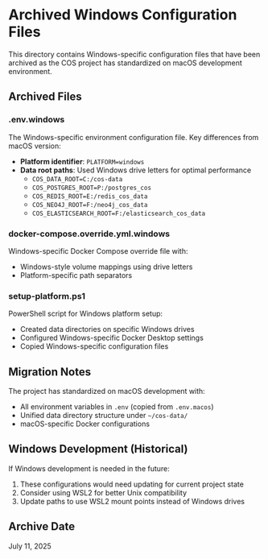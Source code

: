 # Archived Windows Configuration Files

This directory contains Windows-specific configuration files that have been archived as the COS project has standardized on macOS development environment.

## Archived Files

### .env.windows
The Windows-specific environment configuration file. Key differences from macOS version:
- **Platform identifier**: `PLATFORM=windows`
- **Data root paths**: Used Windows drive letters for optimal performance
  - `COS_DATA_ROOT=C:/cos-data`
  - `COS_POSTGRES_ROOT=P:/postgres_cos`
  - `COS_REDIS_ROOT=E:/redis_cos_data`
  - `COS_NEO4J_ROOT=F:/neo4j_cos_data`
  - `COS_ELASTICSEARCH_ROOT=F:/elasticsearch_cos_data`

### docker-compose.override.yml.windows
Windows-specific Docker Compose override file with:
- Windows-style volume mappings using drive letters
- Platform-specific path separators

### setup-platform.ps1
PowerShell script for Windows platform setup:
- Created data directories on specific Windows drives
- Configured Windows-specific Docker Desktop settings
- Copied Windows-specific configuration files

## Migration Notes

The project has standardized on macOS development with:
- All environment variables in `.env` (copied from `.env.macos`)
- Unified data directory structure under `~/cos-data/`
- macOS-specific Docker configurations

## Windows Development (Historical)

If Windows development is needed in the future:
1. These configurations would need updating for current project state
2. Consider using WSL2 for better Unix compatibility
3. Update paths to use WSL2 mount points instead of Windows drives

## Archive Date
July 11, 2025
